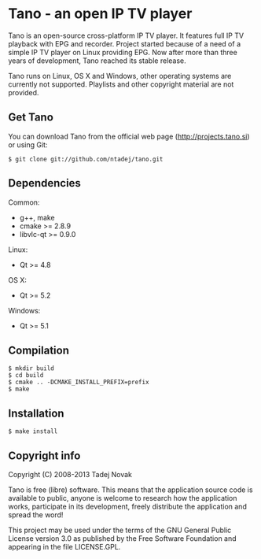 Tano - an open IP TV player
====================================
Tano is an open-source cross-platform IP TV player. It features
full IP TV playback with EPG and recorder. Project started
because of a need of a simple IP TV player on Linux providing EPG.
Now after more than three years of development, Tano reached its
stable release.

Tano runs on Linux, OS X and Windows,
other operating systems are currently not supported.
Playlists and other copyright material are not provided.


Get Tano
--------
You can download Tano from the official web page
(http://projects.tano.si) or using Git:

    $ git clone git://github.com/ntadej/tano.git


Dependencies
------------
Common:
- g++, make
- cmake >= 2.8.9
- libvlc-qt >= 0.9.0

Linux:
- Qt >= 4.8

OS X:
- Qt >= 5.2

Windows:
- Qt >= 5.1


Compilation
-----------
    $ mkdir build
    $ cd build
    $ cmake .. -DCMAKE_INSTALL_PREFIX=prefix
    $ make


Installation
------------
    $ make install


Copyright info
--------------
Copyright (C) 2008-2013 Tadej Novak

Tano is free (libre) software. This means that the application
source code is available to public, anyone is welcome to research
how the application works, participate in its development, freely
distribute the application and spread the word!

This project may be used under the terms of the
GNU General Public License version 3.0 as published by the
Free Software Foundation and appearing in the file LICENSE.GPL.
